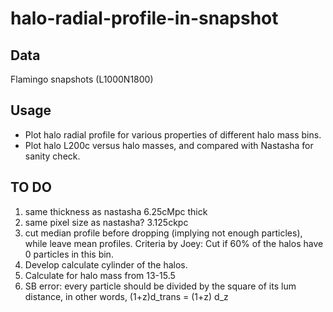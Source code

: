 # halo-radial-profile-in-snapshot
## Data
Flamingo snapshots (L1000N1800)
## Usage 
- Plot halo radial profile for various properties of different halo mass bins.
- Plot halo L200c versus halo masses, and compared with Nastasha for sanity check.
## TO DO
1. same thickness as nastasha 6.25cMpc thick
2. same pixel size as nastasha? 3.125ckpc
3. cut median profile before dropping (implying not enough particles), while leave mean profiles. Criteria by Joey: Cut if 60% of the halos have 0 particles in this bin.
4. Develop calculate cylinder of the halos. 
5. Calculate for halo mass from 13-15.5
6. SB error: every particle should be divided by the square of its lum distance, in other words, (1+z)d_trans = (1+z) d_z
 
